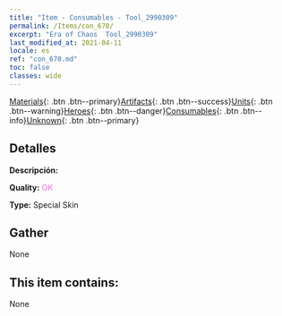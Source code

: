 ```yaml
---
title: "Item - Consumables - Tool_2990309"
permalink: /Items/con_670/
excerpt: "Era of Chaos  Tool_2990309"
last_modified_at: 2021-04-11
locale: es
ref: "con_670.md"
toc: false
classes: wide
---
```

 [Materials](/es/Items/){: .btn .btn--primary}[Artifacts](/es/Items/Artifacts/){: .btn .btn--success}[Units](/es/Items/Units/){: .btn .btn--warning}[Heroes](/es/Items/Heroes/){: .btn .btn--danger}[Consumables](/es/Items/Consumables/){: .btn .btn--info}[Unknown](/es/Items/Unknown/){: .btn .btn--primary}

## Detalles
 **Descripción:** 

 **Quality:** <span style="color: #DA70D6">OK</span>

 **Type:** Special Skin

## Gather

  None

## This item contains:

  None


